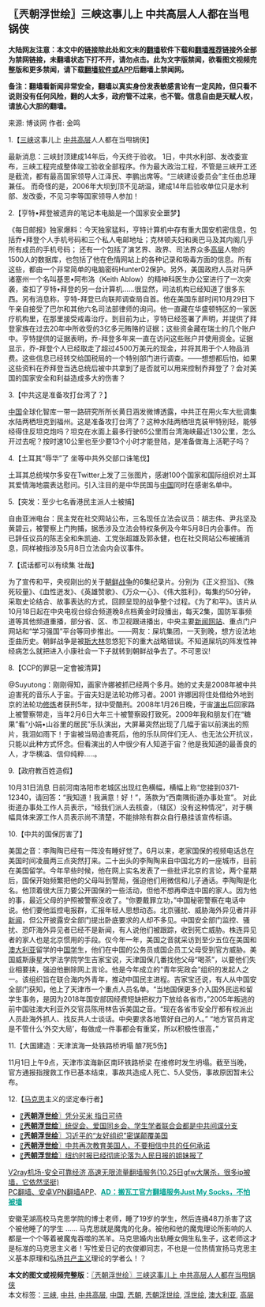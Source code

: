  <h2>〖兲朝浮世绘〗三峡这事儿上 中共高层人人都在当甩锅侠</h2> <p class="notice"><b>大陆网友注意：本文中的链接除此处和文末的<a href="https://github.com/bannedbook/fanqiang" >翻墙</a>软件下载和<a href="https://github.com/killgcd/justmysocks/blob/master/README.md">翻墙推荐</a>链接外全部为禁网链接，未翻墙状态下打不开，请勿点击。此为文字版禁闻，欲看图文视频完整版和更多禁闻，请下载<a href="https://github.com/bannedbook/fanqiang">翻墙软件或APP</a>后翻墙上禁闻网。</p><p>备注：翻墙看新闻非常安全，翻墙以真实身份发表敏感言论有一定风险，但只看不说则没有任何风险，翻的人太多，政府管不过来，也不管。信息自由是天赋人权，请放心大胆的翻墙。</b></p>  <div class="entry"> <p>来源:&nbsp;博谈网                            作者:&nbsp;金鸣                           </p> <p>1.【<a href="https://www.bannedbook.org/bnews/tag/%e4%b8%89%e5%b3%a1/" class="st_tag internal_tag" rel="tag" title="标签 三峡 下的日志">三峡</a>这事儿上 <a href="https://www.bannedbook.org/bnews/tag/%e4%b8%ad%e5%85%b1/" class="st_tag internal_tag" rel="tag" title="标签 中共 下的日志">中共</a><span class='wp_keywordlink_affiliate'><a href="https://www.bannedbook.org/bnews/ccpdope/" title="中共高层内幕" target="_blank">高层</a></span>人人都在当甩锅侠】</p> <p></p> <p>最新消息：三峡封顶建成14年后，今天终于验收。 1日，中共水利部、发改委宣布，三峡工程完成整体竣工验收全部程序。作为最大政治工程，不管是三峡开工还是截流，都有最高国家领导人江泽民、李鹏出席等。“三峡建设委员会”主任由总理兼任。 而奇怪的是，2006年大坝到顶不见胡温，建成14年后验收单位只是水利部、发改委，不见习李等国家领导人参加！</p> <p>2.【亨特•拜登被遗弃的笔记本电脑是一个国家安全噩梦】</p> <p></p> <p>《每日邮报》独家爆料：今天独家猛料，亨特计算机中存有重大国安机密信息，包括乔•拜登个人手机号码和三个私人电邮地址；克林顿夫妇和奥巴马及其内阁几乎所有成员的手机号码； 还有一个包括了演艺界、政界、司法界众多<a href="https://www.bannedbook.org/bnews/tag/%E9%AB%98%E5%B1%82/" class="st_tag internal_tag" rel="tag" title="标签 高层 下的日志">高层</a>人物的1500人的数据库，也包括了他在色情网站上的各种记录和吸毒方面的信息。所有这些，都由一个非常简单的电脑密码Hunter02保护。另外，美国政府人员对马萨诸塞州一个名叫基思•阿布洛（Keith Ablow）的精神科医生办公室进行了一次突袭，查扣了亨特•拜登的另一台计算机……很显然，司法机构已经知道了很多东西。另有消息称，亨特-拜登已向联邦调查局自首。他在美国东部时间10月29日下午亲自接受了巴尔和其他六名司法部律师的询问。他一直藏在华盛顿特区的一家医疗机构里，在那里接受戒毒治疗。到目前为止，亨特已经签署了声明，并提供了拜登家族在过去20年中所收受的3亿多元贿赂的证据；这些资金藏在瑞士的几个账户中。亨特提供的证据表明，乔-拜登多年来一直在访问这些账户并使用资金。证据显示，乔-拜登个人已经取走了超过4500万美元的现金，并将其用于个人物品消费。这些信息已经转交给国税局的一个特别部门进行调查。——想想都后怕，如果这些资料在乔拜登当选总统后被中共拿到了是否就可以用来控制乔拜登了？会对美国的国家安全和利益造成多大的伤害？</p> <p>3.【中共这是准备攻打台湾了？】</p>  <p></p> <p><span class='wp_keywordlink_affiliate'><a href="https://www.bannedbook.org/" title="中国" target="_blank">中国</a></span>全球化智库一带一路研究所所长黄日涵发微博透露，中共正在用火车大批调集水陆两栖坦克到福州。这是准备攻打台湾了？这种水陆两栖坦克装甲特别轻，能够经得住反坦克炮吗？坦克在水面上最多行驶65公里而台湾海峡最近130公里，怎么开过去呢？按时速10公里也至少要13个小时才能登陆，是准备做海上活靶子吗？ </p> <p>4.【土耳其“辱华”了 坐等中共外交部口诛笔伐】</p> <p></p> <p>土耳其总统埃尔多安在Twitter上发了三张图片，感谢100个国家和国际组织对土耳其爱情海地震表达慰问。引入注目的是中华民国与<a href="https://www.bannedbook.org/bnews/tag/%E4%B8%AD%E5%9B%BD/" class="st_tag internal_tag" rel="tag" title="标签 中国 下的日志">中国</a>同时在感谢名单中。</p> <p>5.【突发：至少七名香港民主派人士被捕】</p> <p></p> <p>自由亚洲电台：民主党在社交网站公布，三名现任立法会议员：胡志伟、尹兆坚及黄碧云，被警察上门拘捕，据悉涉及立法会特权条例及今年5月8日内会事件。 而已辞任议员的陈志全和朱凯迪、工党张超雄及郭永健，也在社交网站公布被捕消息，同样被指涉及5月8日立法会内会议事件。</p>  <p>7.【谎话都可以有续集 壮哉】</p> <p></p> <p>为了宣传和平，央视刚出的关于<span class='wp_keywordlink'><a href="https://www.bannedbook.org/forum2/topic1037.html" title="朝鲜战争——李奇微回忆录" target="_blank">朝鲜战争</a></span>的6集纪录片。分别为《正义担当》、《殊死较量》、《血性迸发》、《英雄赞歌》、《万众一心》、《伟大胜利》，每集约50分钟，采取史论结合、故事表达的方式，回顾呈现的战争整个过程。《为了和平》。该片从10月18日起在中央电视台综合频道晚8点档黄金时段播出，每天2集，国防军事频道等其他频道重播，部分省、区、市卫视跟进播出，中央主要<span class='wp_keywordlink_affiliate'><a href="https://www.bannedbook.org/" title="新闻网站">新闻网站</a></span>、重点门户网站和“学习强国”平台等同步推出。——网友：屎坑集团，一天到晚，想方设法地歪曲历史。朝鲜战争是被<span class='wp_keywordlink'><a href="https://www.bannedbook.org/forum2/topic1256.html" title="斯大林（上、中、下册）" target="_blank">斯大林</a></span>忽悠犯下的重大战略错误。不知道屎坑的阵发性神经病怎么就把进入小康社会一下子就转到朝鲜战争去了。不可思议!</p> <p>8.【CCP的罪惡一定會被清算】</p> <p></p> <p>@Suyutong：刚刚得知，画家许娜被抓已经两个多月。她的丈夫是2008年被中共迫害死的音乐人于宙。于宙夫妇是法轮功修习者。2001 许娜因将住处借给外地到京的法轮功<span class='wp_keywordlink'><a href="https://www.qi-gong.me/" title="气功修炼网" target="_blank">修炼</a></span>者获刑5年，狱中受酷刑。2008年1月26日晚，于宙<span class='wp_keywordlink_affiliate'><a href="https://zh-cn.shenyunperformingarts.org/" title="演出" target="_blank">演出</a></span>后回家路上被警察带走，当年2月6日大年三十被警察殴打致死。2009年我和朋友们在“糖果”看“小娟•山谷里的居民”乐队演出，大屏幕突然出现了几幅于宙以前演出的照片，我泪如雨下！于宙被当局迫害死后，他的乐队同伴们无人、也无法公开抗议，只能以此种方式怀念。但看演出的人中很少有人知道于宙？他是我知道的最善良的人，才华横溢、信仰纯粹&#8230;..。</p> <p>9.【政府教百姓造假】</p> <p></p>  <p>10月31日消息 日前河南洛阳市老城区出现红色横幅，横幅上称“您接到0371-12340，请回答：“我知道！我满意！好！”，落款为“西南隅街道办事处宣”。 对此街道办事处工作人员表示，“经我们派人去核查，（辖区）没有这种情况”，对于横幅具体来源工作人员表示尚不清楚，不能排除有群众自行悬挂该宣传标语。</p> <p>10.【中共的国保厉害了】</p> <p></p> <p>美国之音：李陶陶已经有一阵没有睡好觉了。6月以来，老家国保的视频电话总在美国时间凌晨两三点突然打来。二十出头的李陶陶来自中国北方的一座城市，目前在美国留学。今年早些时候，他在网上实名发表了一些批评北京的言论，两个星期后，国保开始频繁把他的父母叫到警局，强迫他们用微信和儿子通话。李陶陶是化名。他顶着很大压力要公开国保的一些活动，但他不想再牵连中国的家人。因为他的事，最近父母的护照被警察没收了。“你要戴罪立功，”中国秘密警察在电话中说。他们要他监控电报群，汇报年轻人思想动态。北京骚扰、威胁海外异见者并非<span class='wp_keywordlink_affiliate'><a href="https://www.bannedbook.org/" title="新闻">新闻</a></span>，但公开披露安全部门提出卧底要求的人却不多见。中国安全部门监控、骚扰、恐吓海外异见者已经不是新闻，有人说他们被跟踪，收到死亡威胁。株连异见者的家人也是北京惯用的手段。仅今年一年，美国之音就采访到至少五位在美国和<a href="https://www.bannedbook.org/bnews/tag/%e6%be%b3%e5%a4%a7%e5%88%a9%e4%ba%9a/" class="st_tag internal_tag" rel="tag" title="标签 澳大利亚 下的日志">澳大利亚</a>留学的中<span class='wp_keywordlink'><a href="https://www.bannedbook.org/forum24/" title="国学传统文化禁书" target="_blank">国学</a></span>生，他们在中国的公务员或国企员工父母受到官方威胁。美国威斯康星大学法学院学生吉家宝说，天津国保几番找他父母“喝茶”，以要他们失业相要挟，强迫他删除网上言论。他是今年成立的“青年宪政会”组织的发起人之一。该组织旨在联合海内外青年，推动中国民主进程。吉家宝还说，有人从中国安全部门获知，他上了天津市一个重点人员名单。“当地国保更多介入国外民运和留学生事务，是因为2018年国安部因经费短缺把权力下放给各省市，”2005年叛逃的前中国驻澳大利亚外交官员陈用林告诉美国之音。“现在各省市安全厅都有权派出人员赴海外抓人、找反共人士谈话。中央要求各地管好自己的人。” “地方官员肯定是不管什么‘外交大局’，每做成一件事都会有重奖，所以积极性很高，”</p> <p>11.【大国建造：天津滨海一处铁路桥坍塌 酿7死5伤】</p> <p></p> <p>11月1日上午9点，天津市滨海新区南环铁路桥梁 在维修时发生坍塌。截至当晚，官方通报指搜救工作已基本结束，事故共造成人死亡、5人受伤，事故原因暂未公布。</p> <p>12.【<span class='wp_keywordlink'><a href="https://www.bannedbook.org/forum2/topic105.html" title="《马克思的成魔之路》" target="_blank">马克思</a></span>主义的坚定奉行者】</p>  <p></p> <ul class='op-related-articles' title='相关阅读'> <li><a href='https://www.bannedbook.org/bnews/ssgc/20201031/1423158.html' target='_blank'>〖<b>兲朝浮世绘</b>〗凭分买米 指日可待</a></li> <li><a href='https://www.bannedbook.org/bnews/ssgc/20201030/1422539.html' target='_blank'>〖<b>兲朝浮世绘</b>〗统促会、爱国同乡会、学生学者联合会都是中共间谍分支</a></li> <li><a href='https://www.bannedbook.org/bnews/ssgc/20201029/1421952.html' target='_blank'>〖<b>兲朝浮世绘</b>〗习近平的“友好组织”密谋颠覆美国</a></li> <li><a href='https://www.bannedbook.org/bnews/ssgc/20201028/1421437.html' target='_blank'>〖<b>兲朝浮世绘</b>〗中共再次教育美国人，不要相信中共的任何承诺</a></li> <li><a href='https://www.bannedbook.org/bnews/ssgc/20201027/1420784.html' target='_blank'>〖<b>兲朝浮世绘</b>〗纽约时报已经彻底沦落为人民日报的姐妹报了</a></li> </ul> <p class="texttj"> <a href="https://www.bannedbook.org/forum23/topic22702.html" target="_blank">V2ray机场-安全可靠经济 高速无限流量翻墙服务(10.25日gfw大屠杀，很多ip被墙，它依然坚挺)</a><br/> <a href="https://github.com/bannedbook/fanqiang/wiki/%E7%A6%81%E9%97%BB%E7%BD%91%E5%AE%89%E5%8D%93%E7%BF%BB%E5%A2%99%E6%96%B0%E9%97%BBAPP" target="_blank">PC翻墙、安卓VPN翻墙APP</a>、<span onclick="window.open('https://github.com/killgcd/justmysocks/blob/master/README.md')" style="font-weight:bold;color:#00A191;cursor:pointer;text-decoration:underline;outline:none">AD：搬瓦工官方翻墙服务Just My Socks，不怕被墙</span></p><p>安徽芜湖高校马克思学院的博士老师，睡了19岁的学生，然后连捅48刀杀害了这个被他睡了的学生 &#8230;&#8230; 马克思就是魔鬼的化身。被他和他的魔鬼理论所影响的人都是一个个等着被魔鬼吞噬的羔羊。马克思婚内出轨睡女佣生私生子，这老师这才是标准的马克思主义者！写性爱日记的衣俊卿同志，不也是一位热情宣扬马克思主义基本原理和弘扬<span class='wp_keywordlink'><a href="https://www.bannedbook.org/forum2/topic6177.html" title="《共产主义的终极目的》" target="_blank">共产主义</a></span>理论的学者么！？</p><a name='sharetosocial'></a>       <div><b>本文的图文或视频完整版</b>：<a href='https://www.bannedbook.org/bnews/ssgc/20201102/1424157.html'>〖兲朝浮世绘〗三峡这事儿上 中共高层人人都在当甩锅侠</a></div>  </div><!--END ENTRY--> <div class="postfooter"> <div>本文标签：<a href="https://www.bannedbook.org/bnews/tag/%e4%b8%89%e5%b3%a1/" rel="tag">三峡</a>, <a href="https://www.bannedbook.org/bnews/tag/%e4%b8%ad%e5%85%b1/" rel="tag">中共</a>, <a href="https://www.bannedbook.org/bnews/tag/%E4%B8%AD%E5%85%B1%E9%AB%98%E5%B1%82/" rel="tag">中共高层</a>, <a href="https://www.bannedbook.org/bnews/tag/%E4%B8%AD%E5%9B%BD/" rel="tag">中国</a>, <a href="https://www.bannedbook.org/bnews/tag/%e5%85%b2%e6%9c%9d/" rel="tag">兲朝</a>, <a href="https://www.bannedbook.org/bnews/tag/%e5%85%b2%e6%9c%9d%e6%b5%ae%e4%b8%96%e7%bb%98/" rel="tag">兲朝浮世绘</a>, <a href="https://www.bannedbook.org/bnews/tag/%E6%B5%AE%E4%B8%96%E7%BB%98/" rel="tag">浮世绘</a>, <a href="https://www.bannedbook.org/bnews/tag/%e6%be%b3%e5%a4%a7%e5%88%a9%e4%ba%9a/" rel="tag">澳大利亚</a>, <a href="https://www.bannedbook.org/bnews/tag/%E9%AB%98%E5%B1%82/" rel="tag">高层</a></div>  </div><!--END POSTFOOTER--> 